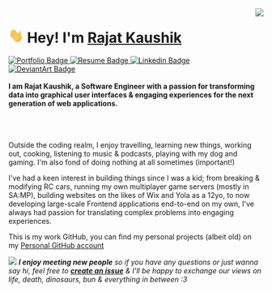 <img align="right" src="https://giphy.com/static/img/zoomies-small.gif" height="160px" width="auto">

<h1 align="left"><img src="https://raw.githubusercontent.com/itsRajat/itsRajat/main/wave.gif" width="30px"><strong> Hey! I'm <a href="https://rajatkaushik.vercel.app">Rajat Kaushik</a></strong>
</h1>

<a target="_blank" href="https://rajatkaushik.vercel.app">
<img src="https://img.shields.io/badge/-Portfolio-6B6FE7?style=for-the-badge&logo=Bitrise&logoColor=white&link=https://rajatk.tech" alt="Portfolio Badge">
</a>
<a target="_blank" href="https://rajatkaushik.vercel.app/RAJAT_KAUSHIK_FRONTEND_RESUME.pdf">
<img src="https://img.shields.io/badge/-Resume-black?style=for-the-badge&logo=ReadMe&logoColor=white&link=https://rajatkaushik.vercel.app/RAJAT_KAUSHIK_FRONTEND_RESUME.pdf" alt="Resume Badge">
</a>
<a target="_blank" href="https://linkedin.com/in/itsrajatkaushik/">
<img src="https://img.shields.io/badge/-Linkedin-blue?style=for-the-badge&logo=Linkedin&logoColor=white&link=https://linkedin.com/in/itsrajatkaushik/" alt="Linkedin Badge">
</a>
<a target="_blank" href="https://www.deviantart.com/eclipssse/">
<img src="https://img.shields.io/badge/-DeviantArt-darkgreen?style=for-the-badge&logo=DeviantArt&logoColor=white&link=https://www.deviantart.com/eclipssse" alt="DeviantArt Badge">
</a>

<br>

<br>
<strong>I am Rajat Kaushik, a Software Engineer with a passion for transforming data into graphical user interfaces & engaging experiences for the next generation of web applications.</strong><br/><br/>
<br/><br/>

Outside the coding realm, I enjoy travelling, learning new things, working out, cooking, listening to music & podcasts, playing with my dog and gaming. I'm also fond of doing nothing at all sometimes (important!)

I've had a keen interest in building things since I was a kid; from breaking & modifying RC cars, running my own multiplayer game servers (mostly in SA:MP), building websites on the likes of Wix and Yola as a 12yo, to now developing large-scale Frontend applications end-to-end on my own, I've always had passion for translating complex problems into engaging experiences.

This is my work GitHub, you can find my personal projects (albeit old) on my <a target="_blank" href="https://www.github.com/itsrajat">
Personal GitHub account
</a>

<img src="https://media.giphy.com/media/RhwkGhrlj3NVSOxWSN/giphy.gif" height="30"> <em><b>I enjoy meeting new people</b> so if you have any questions or just wanna say hi, feel free to <a target="_blank" href="https://github.com/rajatkaush1k/rajatkaush1k/issues/new/choose"><strong> create an issue</strong></a> & I'll be happy to exchange our views on life, death, dinosaurs, bun & everything in between :3</b> </em>


  </details>



<!--
**itsRajat/itsRajat** is a ✨ _special_ ✨ repository because its `README.md` (this file) appears on your GitHub profile.
